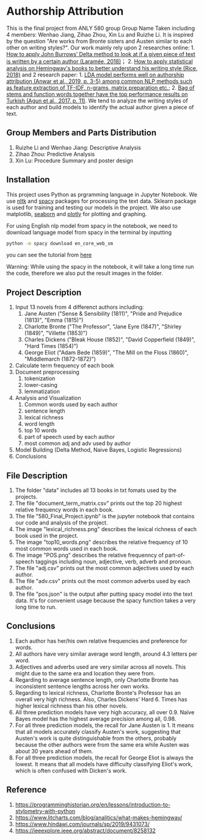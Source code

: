 # Authorship Attribution

This is the final project from ANLY 580 group Group Name Taken including 4 members: Wenhao Jiang, Zihao Zhou, Xin Lu and Ruizhe Li. It is inspired by the question "Are works from Bronte sisters and Austen similar to each other on writing styles?". Our work mainly rely upon 2 researches online: 1. [How to apply John Burrows’ Delta method to look at if a given piece of text is written by a certain author (Laramée, 2018)](https://programminghistorian.org/en/lessons/introduction-to-stylometry-with-python)； 2. [How to apply statistical analysis on Hemingway's books to better understand his writing style (Rice, 2018)](https://www.litcharts.com/blog/analitics/what-makes-hemingway/
) and 2 research paper: 1. [LDA model performs well on authorship attribution (Anwar et al., 2019, p. 3-5) among common NLP methods such as feature extraction of TF-IDF, n-grams, matrix preparation etc.](https://www.hindawi.com/journals/sp/2019/9431073/); 2. [Bag of stems and function words together have the top performance results on Turkish (Agun et al., 2017, p. 11)](https://ieeexplore.ieee.org/abstract/document/8258132). We tend to analyze the writing styles of each author and build models to identify the actual author given a piece of text. 

## Group Members and Parts Distribution

1. Ruizhe Li and Wenhao Jiang: Descriptive Analysis
2. Zihao Zhou: Predictive Analysis
3. Xin Lu: Procedure Summary and poster design

## Installation

This project uses Python as prgramming language in Jupyter Notebook. We use [nltk](https://www.nltk.org/) and [spacy](https://spacy.io/usage) packages for processing the text data. Sklearn package is used for training and testing our models in the project. We also use matplotlib, [seaborn](https://seaborn.pydata.org/) and [plotly](https://plot.ly/python/) for plotting and graphing. 

For using English nlp model from spacy in the notebook, we need to download language model from spacy in the terminal by inputting 
```bash
python -m spacy download en_core_web_sm
```
you can see the tutorial from [here](https://spacy.io/usage/models)

Warning: While using the spacy in the notebook, it will take a long time run the code, therefore we also put the result images in the folder.

## Project Description

1. Input 13 novels from 4 differenct authors including:
   1. Jane Austen ("Sense & Sensibility (1811)", "Pride and Prejudice (1813)", "Emma (1815)")
   2. Charlotte Bronte ("The Professor", "Jane Eyre (1847)", "Shirley (1849)", "Villette (1853)")
   3. Charles Dickens ("Bleak House (1852)", "David Copperfield (1849)", "Hard Times (1854)")
   4. George Eliot ("Adam Bede (1859)", "The Mill on the Floss (1860)", "Middlemarch (1872-1872)")
2. Calculate term frequency of each book
3. Document preprocessing
   1. tokenization
   2. lower-casing 
   3. lemmatization
4. Analysis and Visualization 
   1. Common words used by each author
   2. sentence length
   3. lexical richness 
   4. word length
   5. top 10 words 
   6. part of speech used by each author
   7. most common adj and adv used by author
5. Model Building (Delta Method, Naive Bayes, Logistic Regressions)
6. Conclusions

## File Description

1. The folder "data" includes all 13 books in txt fomats used by the projects.
2. The file "document_term_matrix.csv" prints out the top 20 highest relative frequency words in each book.
3. The file "580_Final_Project.ipynb" is the jupyter notebook that contains our code and analysis of the project.
4. The image "lexical_richness.png" describes the lexical richness of each book used in the project.
5. The image "top10_words.png" describes the relative frequency of 10 most common words used in each book.
6. The image "POS.png" describes the relative frequenncy of part-of-speech taggings including noun, adjective, verb, adverb and pronoun.
7. The file "adj.csv" prints out the most common adjectives used by each author.
8. The file "adv.csv" prints out the most common adverbs used by each author.
9. The file "pos.json" is the output after putting spacy model into the text data. It's for convenient usage because the spacy function takes a very long time to run.

## Conclusions

1. Each author has her/his own relative frequencies and preference for words.
2. All authors have very similar average word length, around 4.3 letters per word.
3. Adjectives and adverbs used are very similar across all novels. This might due to the same era and location they were from.
4. Regarding to average sentence length, only Charlotte Bronte has inconsistent sentence lengths across her own works.
5. Regarding to lexical richness, Charlotte Bronte's Professor has an overall very high richness. Also, Charles Dickens' Hard 6. Times has higher lexical richness than his other novels.
7. All three prediction models have very high accuracy, all over 0.9. Naïve Bayes model has the highest average precision among all, 0.98.
8. For all three prediction models, the recall for Jane Austen is 1. It means that all models accurately classify Austen's work, suggesting that Austen's work is quite distinguishable from the others, probably because the other authors were from the same era while Austen was about 30 years ahead of them.
9. For all three prediction models, the recall for George Eliot is always the lowest. It means that all models have difficulty classifying Eliot's work, which is often confused with Dicken's work.

## Reference
1. https://programminghistorian.org/en/lessons/introduction-to-stylometry-with-python
2. https://www.litcharts.com/blog/analitics/what-makes-hemingway/
3. https://www.hindawi.com/journals/sp/2019/9431073/
4. https://ieeexplore.ieee.org/abstract/document/8258132

